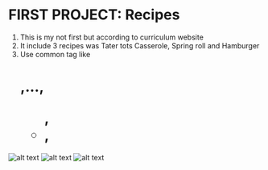 # FIRST PROJECT: Recipes

1. This is my not first but according to curriculum website
2. It include 3 recipes was Tater tots Casserole, Spring roll and Hamburger
3. Use common tag like <h1>,..., <ul>, <li>, <img>

![alt text](https://www.allrecipes.com/thmb/rXl2rAifPPOMmEqLjnwuLBlNjis=/0x512/filters:no_upscale():max_bytes(150000):strip_icc():format(webp)/222037-tater-tot-casserole-VAT-hero-02-4x3-b2a2f3da9aa745d3ad8936edfd9eaf97.jpg)
![alt text](https://www.allrecipes.com/thmb/Hmni1cu_75Co5MsZp2b5rcWN5ms=/750x0/filters:no_upscale():max_bytes(150000):strip_icc():format(webp)/AR-72657-best-hamburger-ever-ddmfs-4x3-hero-878e801ab30445988d007461782b3c25.jpg)
![alt text](https://www.allrecipes.com/thmb/UTwq-EV3qMPpO1tCxTcvisXu070=/750x0/filters:no_upscale():max_bytes(150000):strip_icc():format(webp)/3647841-a4a8dec2b679405783c48c26b6c41db8.jpg)